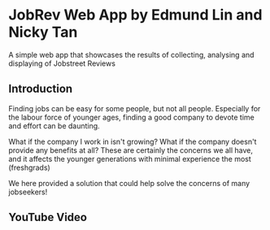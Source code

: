 # JobRev Web App by Edmund Lin and Nicky Tan
A simple web app that showcases the results of collecting, analysing and displaying of Jobstreet Reviews

## Introduction
Finding jobs can be easy for some people, but not all people. Especially for the labour force of younger ages, finding a good company to devote time and effort can be daunting.

What if the company I work in isn't growing? What if the company doesn't provide any benefits at all? These are certainly the concerns we all have, and it affects the younger generations with minimal experience the most (freshgrads)

We here provided a solution that could help solve the concerns of many jobseekers!

## YouTube Video
